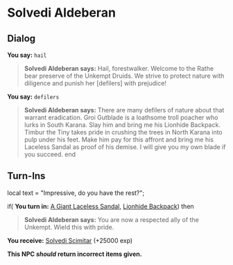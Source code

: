 # Solvedi Aldeberan
## Dialog

**You say:** `hail`



>**Solvedi Aldeberan says:** Hail, forestwalker. Welcome to the Rathe bear preserve of the Unkempt Druids. We strive to protect nature with diligence and punish her [defilers] with prejudice!

**You say:** `defilers`



>**Solvedi Aldeberan says:** There are many defilers of nature about that warrant eradication. Groi Gutblade is a loathsome troll poacher who lurks in South Karana. Slay him and bring me his Lionhide Backpack. Timbur the Tiny takes pride in crushing the trees in North Karana into pulp under his feet. Make him pay for this affront and bring me his Laceless Sandal as proof of his demise. I will give you my own blade if you succeed.
end

## Turn-Ins



local text = "Impressive, do you have the rest?";



if( **You turn in:** [A Giant Laceless Sandal](/item/9352), [Lionhide Backpack](/item/17350)) then


>**Solvedi Aldeberan says:** You are now a respected ally of the Unkempt. Wield this with pride.


 **You receive:**  [Solvedi Scimitar](/item/5378) (+25000 exp)

**This NPC *should* return incorrect items given.**





